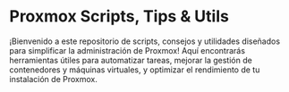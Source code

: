 # Proxmox Scripts, Tips & Utils

¡Bienvenido a este repositorio de scripts, consejos y utilidades diseñados para simplificar la administración de Proxmox! Aquí encontrarás herramientas útiles para automatizar tareas, mejorar la gestión de contenedores y máquinas virtuales, y optimizar el rendimiento de tu instalación de Proxmox.
